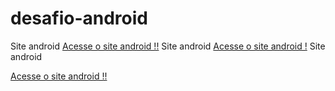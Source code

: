 # desafio-android
 Site android <a href="https://pedrogoncalves010.github.io/desafio-android/main.html">Acesse o site android !!</a>
 Site android <a href="https://pedrogoncalves010.github.io/desafio-android/main.html">Acesse o site android !</a>
 Site android


<a href="https://pedrogoncalves010.github.io/desafio-android/main.html">Acesse o site android !! </a>
